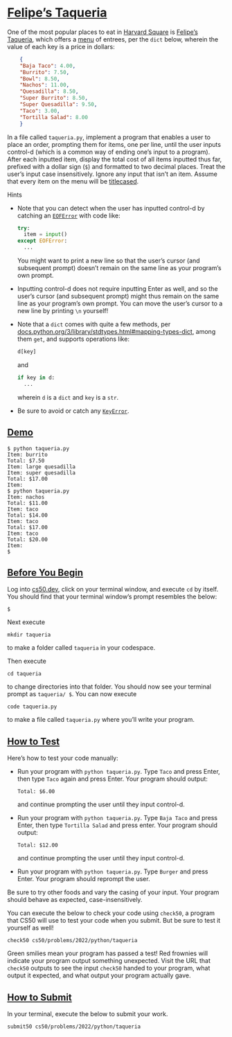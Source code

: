 # [Felipe’s Taqueria](#felipes-taqueria)

One of the most popular places to eat in [Harvard
Square](https://en.wikipedia.org/wiki/Harvard_Square) is [Felipe’s
Taqueria](https://www.felipesboston.com/), which offers a
[menu](https://www.felipesboston.com/menu) of entrees, per the `dict`
below, wherein the value of each key is a price in dollars:

``` json
    {
    "Baja Taco": 4.00,
    "Burrito": 7.50,
    "Bowl": 8.50,
    "Nachos": 11.00,
    "Quesadilla": 8.50,
    "Super Burrito": 8.50,
    "Super Quesadilla": 9.50,
    "Taco": 3.00,
    "Tortilla Salad": 8.00
    }
```

In a file called `taqueria.py`, implement a program that enables a user
to place an order, prompting them for items, one per line, until the
user inputs control-d (which is a common way of ending one’s input to a
program). After each inputted item, display the total cost of all items
inputted thus far, prefixed with a dollar sign (`$`) and formatted to
two decimal places. Treat the user’s input case insensitively. Ignore
any input that isn’t an item. Assume that every item on the menu will be
[titlecased](https://docs.python.org/3/library/stdtypes.html#str.title).

Hints

- Note that you can detect when the user has inputted control-d by
  catching an
  [`EOFError`](https://docs.python.org/3/library/exceptions.html#EOFError)
  with code like:

  ``` py
  try:
    item = input()
  except EOFError:
    ...
  ```

  You might want to print a new line so that the user’s cursor (and
  subsequent prompt) doesn’t remain on the same line as your program’s
  own prompt.

- Inputting control-d does not require inputting Enter as well, and so
  the user’s cursor (and subsequent prompt) might thus remain on the
  same line as your program’s own prompt. You can move the user’s cursor
  to a new line by printing `\n` yourself!

- Note that a `dict` comes with quite a few methods, per
  [docs.python.org/3/library/stdtypes.html#mapping-types-dict](https://docs.python.org/3/library/stdtypes.html#mapping-types-dict),
  among them `get`, and supports operations like:

  ``` py
  d[key]
  ```

  and

  ``` py
  if key in d:
    ...
  ```

  wherein `d` is a `dict` and `key` is a `str`.

- Be sure to avoid or catch any
  [`KeyError`](https://docs.python.org/3/library/exceptions.html#KeyError).

## [Demo](#demo)

``` highlight
$ python taqueria.py
Item: burrito
Total: $7.50
Item: large quesadilla
Item: super quesadilla
Total: $17.00
Item:
$ python taqueria.py
Item: nachos
Total: $11.00
Item: taco
Total: $14.00
Item: taco
Total: $17.00
Item: taco
Total: $20.00
Item:
$
```

## [Before You Begin](#before-you-begin)

Log into [cs50.dev](https://cs50.dev/), click on your terminal window,
and execute `cd` by itself. You should find that your terminal window’s
prompt resembles the below:

``` highlight
$
```

Next execute

``` highlight
mkdir taqueria
```

to make a folder called `taqueria` in your codespace.

Then execute

``` highlight
cd taqueria
```

to change directories into that folder. You should now see your terminal
prompt as `taqueria/ $`. You can now execute

``` highlight
code taqueria.py
```

to make a file called `taqueria.py` where you’ll write your program.

## [How to Test](#how-to-test)

Here’s how to test your code manually:

- Run your program with `python taqueria.py`. Type `Taco` and press
  Enter, then type `Taco` again and press Enter. Your program should
  output:

  ``` highlight
  Total: $6.00
  ```

  and continue prompting the user until they input control-d.

- Run your program with `python taqueria.py`. Type `Baja Taco` and press
  Enter, then type `Tortilla Salad` and press enter. Your program should
  output:

  ``` highlight
  Total: $12.00
  ```

  and continue prompting the user until they input control-d.

- Run your program with `python taqueria.py`. Type `Burger` and press
  Enter. Your program should reprompt the user.

Be sure to try other foods and vary the casing of your input. Your
program should behave as expected, case-insensitively.

You can execute the below to check your code using `check50`, a program
that CS50 will use to test your code when you submit. But be sure to
test it yourself as well!

``` highlight
check50 cs50/problems/2022/python/taqueria
```

Green smilies mean your program has passed a test! Red frownies will
indicate your program output something unexpected. Visit the URL that
`check50` outputs to see the input `check50` handed to your program,
what output it expected, and what output your program actually gave.

## [How to Submit](#how-to-submit)

In your terminal, execute the below to submit your work.

``` highlight
submit50 cs50/problems/2022/python/taqueria
```
